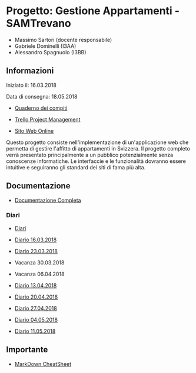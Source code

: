 # Progetto: Gestione Appartamenti - SAMTrevano

- Massimo Sartori (docente responsabile)
- Gabriele Dominelli (I3AA)
- Alessandro Spagnuolo (I3BB)

## Informazioni
Iniziato il: 16.03.2018

Data di consegna: 18.05.2018

- [Quaderno dei compiti](Documentazione/qdc_gestioneAppartamenti.pdf)

- [Trello Project Management](https://trello.com/b/sYnInYed/gestione-appartamenti)

- [Sito Web Online](http://samtinfo.ch/gestaff/)

Questo progetto consiste nell'implementazione di un'applicazione web che permetta di gestire l'affitto di appartamenti in Svizzera.
Il progetto completo verrà presentato principalmente a un pubblico potenzialmente senza conoscenze informatiche. Le interfaccie e le funzionalità dovranno essere intuitive e seguiranno gli standard dei siti di fama più alta.
  
## Documentazione
- [Documentazione Completa](Documentazione/Documentazione.md)

### Diari
- [Diari](Documentazione/Diari/)

- [Diario 16.03.2018](Documentazione/Diari/Diario_I3_Gestione_Appartamenti_2018_03_16.md)
- [Diario 23.03.2018](Documentazione/Diari/Diario_I3_Gestione_Appartamenti_2018_03_23.md)
- Vacanza 30.03.2018
- Vacanza 06.04.2018
- [Diario 13.04.2018](Documentazione/Diari/Diario_I3_Gestione_Appartamenti_2018_04_13.md)
- [Diario 20.04.2018](Documentazione/Diari/Diario_I3_Gestione_Appartamenti_2018_04_20.md)
- [Diario 27.04.2018](Documentazione/Diari/Diario_I3_Gestione_Appartamenti_2018_04_27.md)
- [Diario 04.05.2018](Documentazione/Diari/Diario_I3_Gestione_Appartamenti_2018_05_04.md)
- [Diario 11.05.2018](Documentazione/Diari/Diario_I3_Gestione_Appartamenti_2018_05_11.md)



## Importante
- [MarkDown CheatSheet](Guide/markdownCheatSheet.md)


